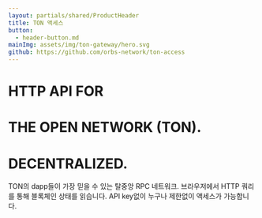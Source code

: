 ```yaml
---
layout: partials/shared/ProductHeader
title: TON 액세스
button: 
  - header-button.md
mainImg: assets/img/ton-gateway/hero.svg
github: https://github.com/orbs-network/ton-access
---
```


# HTTP API FOR
# THE OPEN NETWORK (TON).
# DECENTRALIZED.

TON의 dapp들이 가장 믿을 수 있는 탈중앙 RPC 네트워크. 브라우저에서 HTTP 쿼리를 통해 블록체인 상태를 읽습니다. API key없이 누구나 제한없이 액세스가 가능합니다.